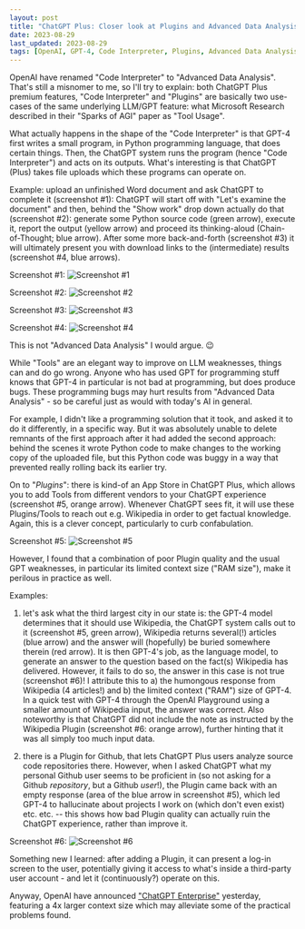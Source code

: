 ```yaml
---
layout: post
title: "ChatGPT Plus: Closer look at Plugins and Advanced Data Analysis"
date: 2023-08-29
last_updated: 2023-08-29
tags: [OpenAI, GPT-4, Code Interpreter, Plugins, Advanced Data Analysis]
---
```


OpenAI have renamed "Code Interpreter" to "Advanced Data Analysis". That's still a misnomer to me, so I'll try to explain: both ChatGPT Plus premium features, "Code Interpreter" and "Plugins" are basically two use-cases of the same underlying LLM/GPT feature: what Microsoft Research described in their "Sparks of AGI" paper as "Tool Usage". 

What actually happens in the shape of the "Code Interpreter" is that GPT-4 first writes a small program, in Python programming language, that does certain things. Then, the ChatGPT system runs the program (hence "Code Interpreter") and acts on its outputs. What's interesting is that ChatGPT (Plus) takes file uploads which these programs can operate on.

Example: upload an unfinished Word document and ask ChatGPT to complete it (screenshot #1): ChatGPT will start off with "Let's examine the document" and then, behind the "Show work" drop down actually do that (screenshot #2): generate some Python source code (green arrow), execute it, report the output (yellow arrow) and proceed its thinking-aloud (Chain-of-Thought; blue arrow). After some more back-and-forth (screenshot #3) it will ultimately present you with download links to the (intermediate) results (screenshot #4, blue arrows).

Screenshot #1:
![Screenshot #1](assets/img/chatgpt-advanced-data-analysis-1.png)

Screenshot #2:
![Screenshot #2](assets/img/chatgpt-advanced-data-analysis-2.png)

Screenshot #3:
![Screenshot #3](assets/img/chatgpt-advanced-data-analysis-3.png)

Screenshot #4:
![Screenshot #4](assets/img/chatgpt-advanced-data-analysis-4.png)

This is not "Advanced Data Analysis" I would argue. 😉 

While "Tools" are an elegant way to improve on LLM weaknesses, things can and do go wrong. Anyone who has used GPT for programming stuff knows that GPT-4 in particular is not bad at programming, but does produce bugs. These programming bugs may hurt results from "Advanced Data Analysis" - so be careful just as would with today's AI in general.

For example, I didn't like a programming solution that it took, and asked it to do it differently, in a specific way. But it was absolutely unable to delete remnants of the first approach after it had added the second approach: behind the scenes it wrote Python code to make changes to the working copy of the uploaded file, but this Python code was buggy in a way that prevented really rolling back its earlier try.

On to "*Plugins*": there is kind-of an App Store in ChatGPT Plus, which allows you to add Tools from different vendors to your ChatGPT experience (screenshot #5, orange arrow). Whenever ChatGPT sees fit, it will use these Plugins/Tools to reach out e.g. Wikipedia in order to get factual knowledge. Again, this is a clever concept, particularly to curb confabulation.

Screenshot #5:
![Screenshot #5](assets/img/chatgpt-plugins-1.png)

However, I found that a combination of poor Plugin quality and the usual GPT weaknesses, in particular its limited context size ("RAM size"), make it perilous in practice as well.

Examples:

1. let's ask what the third largest city in our state is: the GPT-4 model determines that it should use Wikipedia, the ChatGPT system calls out to it (screenshot #5, green arrow), Wikipedia returns several(!) articles (blue arrow) and the answer will (hopefully) be buried somewhere therein (red arrow). It is then GPT-4's job, as the language model, to generate an answer to the question based on the fact(s) Wikipedia has delivered. However, it fails to do so, the answer in this case is not true (screenshot #6)! I attribute this to a) the humongous response from Wikipedia (4 articles!) and b) the limited context ("RAM") size of GPT-4. In a quick test with GPT-4 through the OpenAI Playground using a smaller amount of Wikipedia input, the answer was correct. Also noteworthy is that ChatGPT did not include the note as instructed by the Wikipedia Plugin (screenshot #6: orange arrow), further hinting that it was all simply too much input data.

2. there is a Plugin for Github, that lets ChatGPT Plus users analyze source code repositories there. However, when I asked ChatGPT what my personal Github user seems to be proficient in (so not asking for a Github *repository*, but a Github *user*!), the Plugin came back with an empty response (area of the blue arrow in screenshot #5), which led GPT-4 to hallucinate about projects I work on (which don't even exist) etc. etc. -- this shows how bad Plugin quality can actually ruin the ChatGPT experience, rather than improve it.

Screenshot #6:
![Screenshot #6](assets/img/chatgpt-plugins-2.png)

Something new I learned: after adding a Plugin, it can present a log-in screen to the user, potentially giving it access to what's inside a third-party user account - and let it (continuously?) operate on this.

Anyway, OpenAI have announced ["ChatGPT Enterprise"](https://openai.com/blog/introducing-chatgpt-enterprise) yesterday, featuring a 4x larger context size which may alleviate some of the practical problems found.